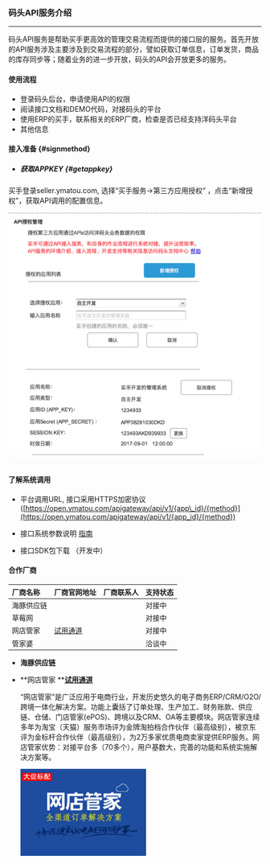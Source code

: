 ### 码头API服务介绍

---

码头API服务是帮助买手更高效的管理交易流程而提供的接口层的服务。首先开放的API服务涉及主要涉及到交易流程的部分，譬如获取订单信息，订单发货，商品的库存同步等；随着业务的进一步开放，码头的API会开放更多的服务。

#### 使用流程

* 登录码头后台，申请使用API的权限
* 阅读接口文档和DEMO代码，对接码头的平台
* 使用ERP的买手，联系相关的ERP厂商，检查是否已经支持洋码头平台
* 其他信息

#### 接入准备 {#signmethod}

* ##### 获取APPKEY {#getappkey}

买手登录seller.ymatou.com, 选择“买手服务-&gt;第三方应用授权“ ，点击“新增授权”，获取API调用的配置信息。

![](/openapi/images/getappkey.png)

#### 了解系统调用

* 平台调用URL, 接口采用HTTPS加密协议 \([https://open.ymatou.com/apigateway/api/v1/{app\_id}/{method}](https://open.ymatou.com/apigateway/api/v1/{app_id}/{method})

* 接口系统参数说明 [指南](/openapi/how-to-call-api.md)

* 接口SDK包下载 （开发中）

#### 

#### 合作厂商

| 厂商名称 | 厂商官网地址 | 厂商联系人 | 支持状态 |
| :--- | :--- | :--- | :--- |
| 海豚供应链 |  |  | 对接中 |
| 草莓网 |  |  | 对接中 |
| 网店管家 | [试用通道](http://huoban.wdgj.com/partner/spread.html?pd=1012) |  | 对接中 |
| 管家婆 |  |  | 洽谈中 |



* **海豚供应链**



* **网店管家   **[**试用通道**](http://huoban.wdgj.com/partner/spread.html?pd=1012)

  “网店管家”是广泛应用于电商行业，开发历史悠久的电子商务ERP/CRM/O2O/跨境一体化解决方案。功能上囊括了订单处理、生产加工、财务账款、供应链、仓储、门店管家\(ePOS\)、跨境以及CRM、OA等主要模块。网店管家连续多年为淘宝（天猫）服务市场评为金牌淘拍档合作伙伴（最高级别），被京东评为金标杆合作伙伴（最高级别），为2万多家优质电商卖家提供ERP服务。网店管家优势：对接平台多（70多个），用户基数大，完善的功能和系统实施解决方案等。

  ![](/openapi/images/wangdianguanjia.png)